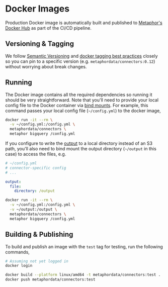 # Docker Images

Production Docker image is automatically built and published to [Metaphor's Docker Hub](https://hub.docker.com/r/metaphordata/connectors) as part of the CI/CD pipeline.

## Versioning & Tagging

We follow [Semantic Versioning](https://semver.org/) and [docker tagging best practices](https://stevelasker.blog/2018/03/01/docker-tagging-best-practices-for-tagging-and-versioning-docker-images/) closely so you can pin to a specific version (e.g. `metaphordata/connectors:0.12`) without worrying about break changes.

## Running

The Docker image contains all the required dependencies so running it should be very straightforward. Note that you'll need to provide your local config file to the Docker container via [bind mounts](https://docs.docker.com/storage/bind-mounts/). For example, this command passes your local config file (`~/config.yml`) to the docker image,

```sh
docker run -it --rm \
  -v ~/config.yml:/config.yml \
  metaphordata/connectors \
  metaphor bigquery /config.yml
```

If you configure to write the [output](../metaphor/common/docs/output.md) to a local directory instead of an S3 path, you'll also need to bind mount the output directory (`~/output` in this case) to access the files, e.g.

```yml
# ~/config.yml
# connector-specific config
# ...

output: 
  file:
    directory: /output
```

```sh
docker run -it --rm \
  -v ~/config.yml:/config.yml \
  -v ~/output:/output \
  metaphordata/connectors \
  metaphor bigquery /config.yml
```

## Building & Publishing

To build and publish an image with the `test` tag for testing, run the following commands,

```sh
# Assuming not yet logged in
docker login

docker build --platform linux/amd64 -t metaphordata/connectors:test .
docker push metaphordata/connectors:test
```
